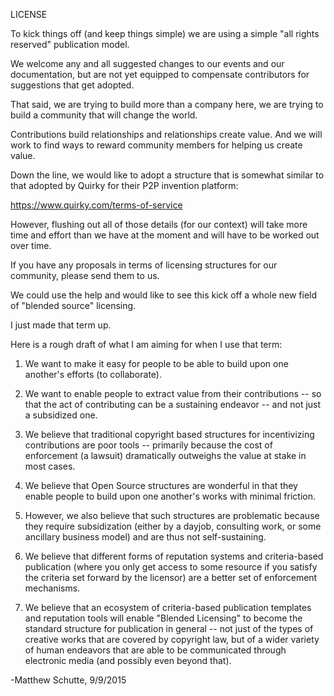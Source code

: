 LICENSE

To kick things off (and keep things simple) we are using a simple "all rights reserved" publication model.

We welcome any and all suggested changes to our events and our documentation, but are not yet equipped to compensate contributors for suggestions that get adopted.

That said, we are trying to build more than a company here, we are trying to build a community that will change the world.

Contributions build relationships and relationships create value. And we will work to find ways to reward community members for helping us create value.

Down the line, we would like to adopt a structure that is somewhat similar to that adopted by Quirky for their P2P invention platform:

https://www.quirky.com/terms-of-service

However, flushing out all of those details (for our context) will take more time and effort than we have at the moment and will have to be worked out over time.

If you have any proposals in terms of licensing structures for our community, please send them to us.

We could use the help and would like to see this kick off a whole new field of "blended source" licensing.

I just made that term up.

Here is a rough draft of what I am aiming for when I use that term:

1) We want to make it easy for people to be able to build upon one another's efforts (to collaborate).

2) We want to enable people to extract value from their contributions -- so that the act of contributing can be a sustaining endeavor -- and not just a subsidized one.

3) We believe that traditional copyright based structures for incentivizing contributions are poor tools -- primarily because the cost of enforcement (a lawsuit) dramatically outweighs the value at stake in most cases.

4) We believe that Open Source structures are wonderful in that they enable people to build upon one another's works with minimal friction.

5) However, we also believe that such structures are problematic because they require subsidization (either by a dayjob, consulting work, or some ancillary business model) and are thus not self-sustaining.

6) We believe that different forms of reputation systems and criteria-based publication (where you only get access to some resource if you satisfy the criteria set forward by the licensor) are a better set of enforcement mechanisms.

7) We believe that an ecosystem of criteria-based publication templates and reputation tools will enable "Blended Licensing" to become the standard structure for publication in general -- not just of the types of creative works that are covered by copyright law, but of a wider variety of human endeavors that are able to be communicated through electronic media (and possibly even beyond that).

-Matthew Schutte, 9/9/2015
